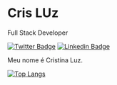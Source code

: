 # Cris LUz

Full Stack Developer 

[![Twitter Badge](https://img.shields.io/badge/-@cris_dev07-986DFF?style=flat-square&labelColor=986DFF&logo=twitter&logoColor=white&link=https://twitter.com/cris_dev07)](https://twitter.com/cris_dev07) 
[![Linkedin Badge](https://img.shields.io/badge/-cristinaluz07-986DFF?style=flat-square&logo=Linkedin&logoColor=white&link=https://www.linkedin.com/in/cristinaluz07/)](https://www.linkedin.com/in/cristinaluz07/) 

Meu nome é Cristina Luz.

[![Top Langs](https://github-readme-stats.vercel.app/api/top-langs/?username=d7lphins)](https://github.com/d7lphins/github-readme-stats)

